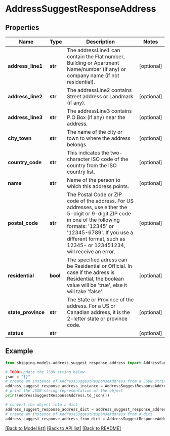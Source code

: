 # AddressSuggestResponseAddress


## Properties

Name | Type | Description | Notes
------------ | ------------- | ------------- | -------------
**address_line1** | **str** | The addressLine1 can contain the Flat number, Building or Apartment Name/number (if any) or company name (if not residential). | [optional] 
**address_line2** | **str** | The addressLine2 contains Street address or Landmark (if any). | [optional] 
**address_line3** | **str** | The addressLine3 contains P.O.Box (if any) near the address. | [optional] 
**city_town** | **str** | The name of the city or town to where the address belongs. | [optional] 
**country_code** | **str** | This indicates the two-character ISO code of the country from the ISO country list. | [optional] 
**name** | **str** | Name of the person to which this address points. | [optional] 
**postal_code** | **str** | The Postal Code or ZIP code of the address. For US addresses, use either the 5-digit or 9-digit ZIP code in one of the following formats: &#39;12345&#39; or &#39;12345-6789&#39;. If you use a different format, such as 12345- or 123451234, will receive an error. | [optional] 
**residential** | **bool** | The specified adress can be Residential or Official. In case if the adress is Residential, the boolean value will be &#39;true&#39;, else it will take &#39;false&#39;. | [optional] 
**state_province** | **str** | The State or Province of the address. For a US or Canadian address, it is the 2-letter state or province code.  | [optional] 
**status** | **str** |  | [optional] 

## Example

```python
from shipping.models.address_suggest_response_address import AddressSuggestResponseAddress

# TODO update the JSON string below
json = "{}"
# create an instance of AddressSuggestResponseAddress from a JSON string
address_suggest_response_address_instance = AddressSuggestResponseAddress.from_json(json)
# print the JSON string representation of the object
print(AddressSuggestResponseAddress.to_json())

# convert the object into a dict
address_suggest_response_address_dict = address_suggest_response_address_instance.to_dict()
# create an instance of AddressSuggestResponseAddress from a dict
address_suggest_response_address_from_dict = AddressSuggestResponseAddress.from_dict(address_suggest_response_address_dict)
```
[[Back to Model list]](../README.md#documentation-for-models) [[Back to API list]](../README.md#documentation-for-api-endpoints) [[Back to README]](../README.md)


